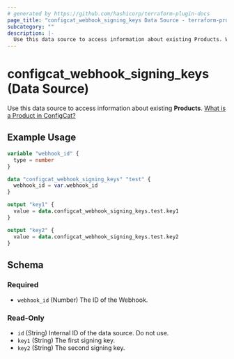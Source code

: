 ```yaml
---
# generated by https://github.com/hashicorp/terraform-plugin-docs
page_title: "configcat_webhook_signing_keys Data Source - terraform-provider-configcat"
subcategory: ""
description: |-
  Use this data source to access information about existing Products. What is a Product in ConfigCat? https://configcat.com/docs/main-concepts
---
```


# configcat_webhook_signing_keys (Data Source)

Use this data source to access information about existing **Products**. [What is a Product in ConfigCat?](https://configcat.com/docs/main-concepts)

## Example Usage

```terraform
variable "webhook_id" {
  type = number
}

data "configcat_webhook_signing_keys" "test" {
  webhook_id = var.webhook_id
}

output "key1" {
  value = data.configcat_webhook_signing_keys.test.key1
}

output "key2" {
  value = data.configcat_webhook_signing_keys.test.key2
}
```

<!-- schema generated by tfplugindocs -->
## Schema

### Required

- `webhook_id` (Number) The ID of the Webhook.

### Read-Only

- `id` (String) Internal ID of the data source. Do not use.
- `key1` (String) The first signing key.
- `key2` (String) The second signing key.
